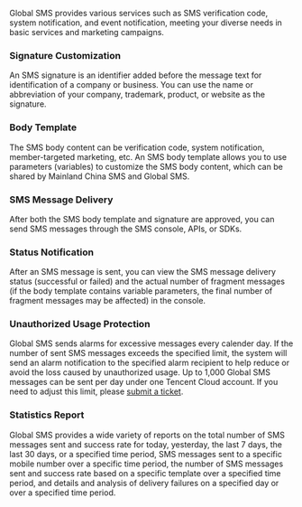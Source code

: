Global SMS provides various services such as SMS verification code, system notification, and event notification, meeting your diverse needs in basic services and marketing campaigns.

### Signature Customization
An SMS signature is an identifier added before the message text for identification of a company or business. You can use the name or abbreviation of your company, trademark, product, or website as the signature.

### Body Template
The SMS body content can be verification code, system notification, member-targeted marketing, etc. An SMS body template allows you to use parameters (variables) to customize the SMS body content, which can be shared by Mainland China SMS and Global SMS.

### SMS Message Delivery
After both the SMS body template and signature are approved, you can send SMS messages through the SMS console, APIs, or SDKs.

### Status Notification
After an SMS message is sent, you can view the SMS message delivery status (successful or failed) and the actual number of fragment messages (if the body template contains variable parameters, the final number of fragment messages may be affected) in the console.

### Unauthorized Usage Protection
Global SMS sends alarms for excessive messages every calender day. If the number of sent SMS messages exceeds the specified limit, the system will send an alarm notification to the specified alarm recipient to help reduce or avoid the loss caused by unauthorized usage.
Up to 1,000 Global SMS messages can be sent per day under one Tencent Cloud account. If you need to adjust this limit, please [submit a ticket](https://console.cloud.tencent.com/workorder/category).

### Statistics Report
Global SMS provides a wide variety of reports on the total number of SMS messages sent and success rate for today, yesterday, the last 7 days, the last 30 days, or a specified time period, SMS messages sent to a specific mobile number over a specific time period, the number of SMS messages sent and success rate based on a specific template over a specified time period, and details and analysis of delivery failures on a specified day or over a specified time period.

